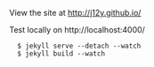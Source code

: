 

View the site at http://j12y.github.io/ 

Test locally on http://localhost:4000/
```
  $ jekyll serve --detach --watch
  $ jekyll build --watch
```

